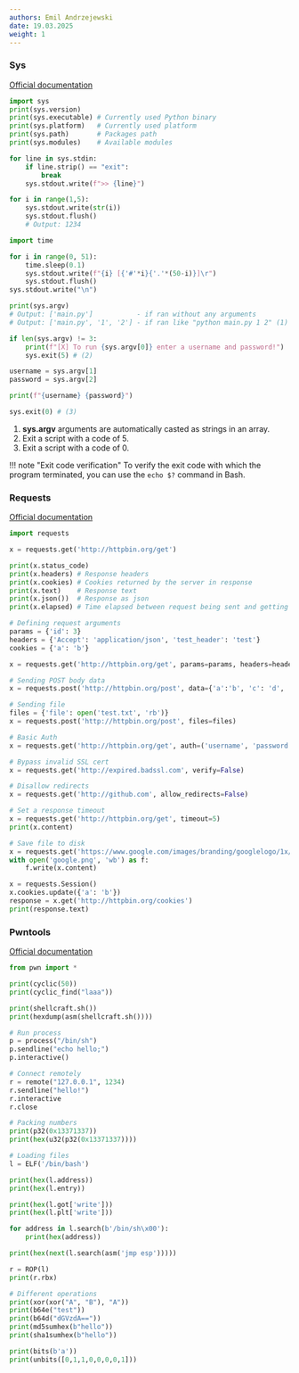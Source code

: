 ```yaml
---
authors: Emil Andrzejewski
date: 19.03.2025
weight: 1
---
```

### Sys
[Official documentation](https://docs.python.org/3/library/sys.html "sys — System-specific parameters and functions")

```py title="Get info"
import sys
print(sys.version)
print(sys.executable) # Currently used Python binary
print(sys.platform)   # Currently used platform
print(sys.path)       # Packages path
print(sys.modules)    # Available modules
```

```py title="Process input from standard input"
for line in sys.stdin:
    if line.strip() == "exit":
        break
    sys.stdout.write(f">> {line}")
```

```py title="Print directly from standard output - in one line"
for i in range(1,5):
    sys.stdout.write(str(i))
    sys.stdout.flush()
    # Output: 1234
```

```py title="Loading bar using stdout"
import time

for i in range(0, 51):
    time.sleep(0.1)
    sys.stdout.write(f"{i} [{'#'*i}{'.'*(50-i)}]\r")
    sys.stdout.flush()
sys.stdout.write("\n")
```

```py title="Control user provided arguments"
print(sys.argv)
# Output: ['main.py']           - if ran without any arguments
# Output: ['main.py', '1', '2'] - if ran like "python main.py 1 2" (1)

if len(sys.argv) != 3:
    print(f"[X] To run {sys.argv[0]} enter a username and password!")
    sys.exit(5) # (2)

username = sys.argv[1]
password = sys.argv[2]

print(f"{username} {password}")

sys.exit(0) # (3)
```

1. **sys.argv** arguments are automatically casted as strings in an array.
2. Exit a script with a code of 5.
3. Exit a script with a code of 0.

!!! note "Exit code verification"
    To verify the exit code with which the program terminated, you can use the `echo $?` command in Bash.

### Requests
[Official documentation](https://requests.readthedocs.io/en/latest/ "Requests: HTTP for Humans")

```py title="Response data" linenums="1"
import requests

x = requests.get('http://httpbin.org/get')

print(x.status_code)
print(x.headers) # Response headers
print(x.cookies) # Cookies returned by the server in response
print(x.text)    # Response text
print(x.json())  # Response as json
print(x.elapsed) # Time elapsed between request being sent and getting a response
```

```py title="Sending different jazz" linenums="1"
# Defining request arguments
params = {'id': 3}
headers = {'Accept': 'application/json', 'test_header': 'test'}
cookies = {'a': 'b'}

x = requests.get('http://httpbin.org/get', params=params, headers=headers, cookies=cookies)
```

```py title="POST requests" linenums="1"
# Sending POST body data
x = requests.post('http://httpbin.org/post', data={'a':'b', 'c': 'd', 'e': 'f'})

# Sending file
files = {'file': open('test.txt', 'rb')}
x = requests.post('http://httpbin.org/post', files=files)
```

```py title="Misc operations" linenums="1"
# Basic Auth
x = requests.get('http://httpbin.org/get', auth=('username', 'password'))

# Bypass invalid SSL cert
x = requests.get('http://expired.badssl.com', verify=False)

# Disallow redirects
x = requests.get('http://github.com', allow_redirects=False)

# Set a response timeout
x = requests.get('http://httpbin.org/get', timeout=5)
print(x.content)

# Save file to disk
x = requests.get('https://www.google.com/images/branding/googlelogo/1x/googlelogo_light_color_272x92dp.png')
with open('google.png', 'wb') as f:
    f.write(x.content)
```

```py title="Sessions" linenums="1"
x = requests.Session()
x.cookies.update({'a': 'b'})
response = x.get('http://httpbin.org/cookies')
print(response.text)
```

### Pwntools
[Official documentation](https://docs.pwntools.com/en/latest/# "pwntools")

```py
from pwn import *

print(cyclic(50))
print(cyclic_find("laaa"))

print(shellcraft.sh())
print(hexdump(asm(shellcraft.sh())))

# Run process
p = process("/bin/sh")
p.sendline("echo hello;")
p.interactive()

# Connect remotely
r = remote("127.0.0.1", 1234)
r.sendline("hello!")
r.interactive
r.close

# Packing numbers
print(p32(0x13371337))
print(hex(u32(p32(0x13371337))))

# Loading files
l = ELF('/bin/bash')

print(hex(l.address))
print(hex(l.entry))

print(hex(l.got['write']))
print(hex(l.plt['write']))

for address in l.search(b'/bin/sh\x00'):
    print(hex(address))

print(hex(next(l.search(asm('jmp esp')))))

r = ROP(l)
print(r.rbx)

# Different operations
print(xor(xor("A", "B"), "A"))
print(b64e("test"))
print(b64d("dGVzdA=="))
print(md5sumhex(b"hello"))
print(sha1sumhex(b"hello"))

print(bits(b'a'))
print(unbits([0,1,1,0,0,0,0,1]))
```